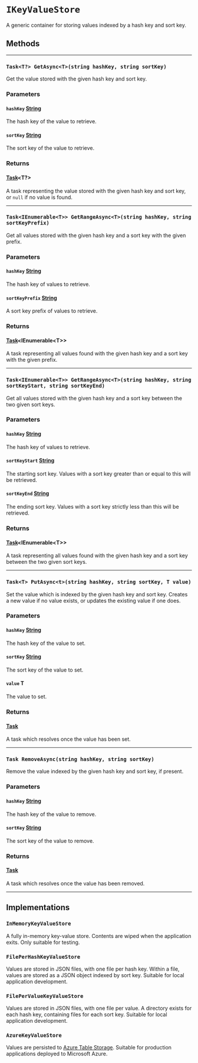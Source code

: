 # `IKeyValueStore`

A generic container for storing values indexed by a hash key and sort key.

## Methods

---

### `Task<T?> GetAsync<T>(string hashKey, string sortKey)`

Get the value stored with the given hash key and sort key.

### Parameters

#### `hashKey` [String]

The hash key of the value to retrieve.

#### `sortKey` [String]

The sort key of the value to retrieve.

### Returns

#### [Task]&lt;T?&gt;

A task representing the value stored with the given hash key and sort key, or
`null` if no value is found.

---

### `Task<IEnumerable<T>> GetRangeAsync<T>(string hashKey, string sortKeyPrefix)`

Get all values stored with the given hash key and a sort key with the given
prefix.

### Parameters

#### `hashKey` [String]

The hash key of values to retrieve.

#### `sortKeyPrefix` [String]

A sort key prefix of values to retrieve.

### Returns

#### [Task]&lt;IEnumerable&lt;T&gt;&gt;

A task representing all values found with the given hash key and a sort key
with the given prefix.

---

### `Task<IEnumerable<T>> GetRangeAsync<T>(string hashKey, string sortKeyStart, string sortKeyEnd)`

Get all values stored with the given hash key and a sort key between the two
given sort keys.

### Parameters

#### `hashKey` [String]

The hash key of values to retrieve.

#### `sortKeyStart` [String]

The starting sort key. Values with a sort key greater than or equal to this
will be retrieved.

#### `sortKeyEnd` [String]

The ending sort key. Values with a sort key strictly less than this will be
retrieved.

### Returns

#### [Task]&lt;IEnumerable&lt;T&gt;&gt;

A task representing all values found with the given hash key and a sort key
between the two given sort keys.

---

### `Task<T> PutAsync<t>(string hashKey, string sortKey, T value)`

Set the value which is indexed by the given hash key and sort key. Creates a
new value if no value exists, or updates the existing value if one does.

### Parameters

#### `hashKey` [String]

The hash key of the value to set.

#### `sortKey` [String]

The sort key of the value to set.

#### `value` T

The value to set.

### Returns

#### [Task]

A task which resolves once the value has been set.

---

### `Task RemoveAsync(string hashKey, string sortKey)`

Remove the value indexed by the given hash key and sort key, if present.

### Parameters

#### `hashKey` [String]

The hash key of the value to remove.

#### `sortKey` [String]

The sort key of the value to remove.

### Returns

#### [Task]

A task which resolves once the value has been removed.

---

## Implementations

### `InMemoryKeyValueStore`

A fully in-memory key-value store. Contents are wiped when the application
exits. Only suitable for testing.


### `FilePerHashKeyValueStore`

Values are stored in JSON files, with one file per hash key. Within a file,
values are stored as a JSON object indexed by sort key. Suitable for local
application development.


### `FilePerValueKeyValueStore`

Values are stored in JSON files, with one file per value. A directory exists
for each hash key, containing files for each sort key. Suitable for local
application development.


### `AzureKeyValueStore`

Values are persisted to [Azure Table Storage](azure-table-storage). Suitable
for production applications deployed to Microsoft Azure.


[String]: https://learn.microsoft.com/en-us/dotnet/api/system.string
[Task]: https://learn.microsoft.com/en-us/dotnet/api/system.threading.tasks.task

[azure-table-storage]: https://azure.microsoft.com/en-au/products/storage/tables/